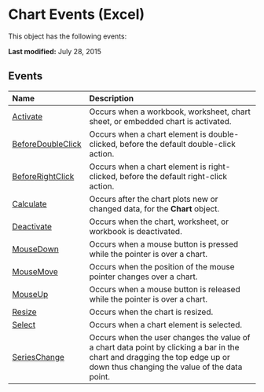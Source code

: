 
# Chart Events (Excel)
This object has the following events:

 **Last modified:** July 28, 2015


## Events



|**Name**|**Description**|
|:-----|:-----|
| [Activate](7b878d1b-3059-93cb-389a-a2633f613a4d.md)|Occurs when a workbook, worksheet, chart sheet, or embedded chart is activated.|
| [BeforeDoubleClick](406c6b9f-1182-5f5b-b954-afe10cd21a9b.md)|Occurs when a chart element is double-clicked, before the default double-click action.|
| [BeforeRightClick](d01f6911-2f6b-3118-27a2-dfafa48791ab.md)|Occurs when a chart element is right-clicked, before the default right-click action.|
| [Calculate](5510a6e9-5038-9bd2-8f7b-aa75427f48d4.md)|Occurs after the chart plots new or changed data, for the  **Chart** object.|
| [Deactivate](b843b64a-ad20-d160-1abb-88317114b44c.md)|Occurs when the chart, worksheet, or workbook is deactivated.|
| [MouseDown](6c4ef5ce-560e-a7d5-c602-99a999fb5535.md)|Occurs when a mouse button is pressed while the pointer is over a chart.|
| [MouseMove](b1277953-a882-f00f-2ac1-dd0cc49fef72.md)|Occurs when the position of the mouse pointer changes over a chart.|
| [MouseUp](45281aac-a4f6-390d-e767-a4fe2ee670fc.md)|Occurs when a mouse button is released while the pointer is over a chart.|
| [Resize](d1b7d0bb-d190-18f2-83f9-b91b637d80aa.md)|Occurs when the chart is resized.|
| [Select](00ea6501-e92e-5b95-f2b0-bb9b014bb5ec.md)|Occurs when a chart element is selected.|
| [SeriesChange](80a8058c-0445-0051-24d1-1a965c302790.md)|Occurs when the user changes the value of a chart data point by clicking a bar in the chart and dragging the top edge up or down thus changing the value of the data point.|
